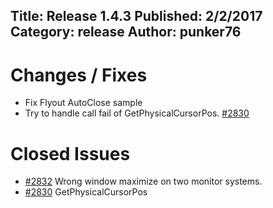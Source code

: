 Title: Release 1.4.3
Published: 2/2/2017
Category: release
Author: punker76
---

# Changes / Fixes

- Fix Flyout AutoClose sample
- Try to handle call fail of GetPhysicalCursorPos. [#2830](https://github.com/MahApps/MahApps.Metro/issues/2830)

# Closed Issues

- [#2832](https://github.com/MahApps/MahApps.Metro/issues/2832) Wrong window maximize on two monitor systems.
- [#2830](https://github.com/MahApps/MahApps.Metro/issues/2830) GetPhysicalCursorPos
